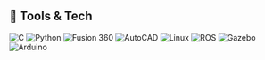 ## 🔧 Tools & Tech

![C](https://img.shields.io/badge/C-00599C?style=for-the-badge&logo=c&logoColor=white)
![Python](https://img.shields.io/badge/Python-3776AB?style=for-the-badge&logo=python&logoColor=white)
![Fusion 360](https://img.shields.io/badge/Fusion%20360-EDB02F?style=for-the-badge&logo=autodesk&logoColor=black)
![AutoCAD](https://img.shields.io/badge/AutoCAD-E61F23?style=for-the-badge&logo=autodesk&logoColor=white)
![Linux](https://img.shields.io/badge/Linux-FCC624?style=for-the-badge&logo=linux&logoColor=black)
![ROS](https://img.shields.io/badge/ROS-22314E?style=for-the-badge&logo=ros&logoColor=white)
![Gazebo](https://img.shields.io/badge/Gazebo-2D2D2D?style=for-the-badge&logo=OpenRobotics&logoColor=white)
![Arduino](https://img.shields.io/badge/Arduino-00979D?style=for-the-badge&logo=arduino&logoColor=white)

<!--
**AnvitaDey/AnvitaDey** is a ✨ _special_ ✨ repository because its `README.md` (this file) appears on your GitHub profile.

Here are some ideas to get you started:

- 🔭 I’m currently working on ...
- 🌱 I’m currently learning ...
- 👯 I’m looking to collaborate on ...
- 🤔 I’m looking for help with ...
- 💬 Ask me about ...
- 📫 How to reach me: ...
- 😄 Pronouns: ...
- ⚡ Fun fact: ...
-->
